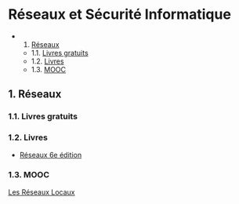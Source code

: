 # Réseaux et Sécurité Informatique

<!-- vscode-markdown-toc -->
* 1. [Réseaux](#Rseaux)
	* 1.1. [Livres gratuits](#Livresgratuits)
	* 1.2. [Livres](#Livres)
	* 1.3. [MOOC](#MOOC)
<!-- vscode-markdown-toc-config
	numbering=true
	autoSave=true
	/vscode-markdown-toc-config -->
<!-- /vscode-markdown-toc -->

##  1. <a name='Rseaux'></a>Réseaux

###  1.1. <a name='Livresgratuits'></a>Livres gratuits

###  1.2. <a name='Livres'></a>Livres

- [Réseaux 6e édition](https://amzn.to/3dWVQJs)

###  1.3. <a name='MOOC'></a>MOOC

[Les Réseaux Locaux](https://www.fun-mooc.fr/fr/cours/les-reseaux-locaux/)
